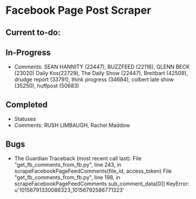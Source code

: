 # Facebook Page Post Scraper

## Current to-do:


## In-Progress
  - Comments: SEAN HANNITY (22447), BUZZFEED (22116), GLENN BECK (23020)
Daily Kos(22729), The Daily Show (22447), Breitbart (42509), drudge report (33791), think progress (34684), colbert late show (35250), huffpost (50683)
## Completed
- Statuses
- Comments: RUSH LIMBAUGH, Rachel Maddow

## Bugs

- The Guardian Traceback
(most recent call last):
  File "get_fb_comments_from_fb.py", line 243, in <module>
    scrapeFacebookPageFeedComments(file_id, access_token)
  File "get_fb_comments_from_fb.py", line 198, in scrapeFacebookPageFeedComments
    sub_comment_data[0]]
KeyError: u'10156791330086323_10156792586771323'
